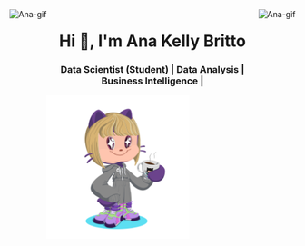 
<div><img height="180em" align="right" alt="Ana-gif" src="https://i.picasion.com/pic92/67df4d95d360500fc0b302dcab47547c.gif"></div>
<div><img height="180em" align="left" alt="Ana-gif" src="https://camo.githubusercontent.com/e848e0e91c9c42e82572bcfde213855aeb9c4422d45cfc8f238a5a39430a0887/68747470733a2f2f6d656469612e646973636f72646170702e6e65742f6174746163686d656e74732f3331383837363639373039353034353133312f3933393233323134303134313432383736362f616e612d7069632e676966"></div>



<h1 align="center">Hi 👋, I'm Ana Kelly Britto</h1>
<h3 align="center">Data Scientist (Student) | Data Analysis | Business Intelligence |</h3>








<p dir="auto"><img src="https://github.com/anakellybritto/anakellybritto/blob/main/octocat-1671927531953.png" width="50%" style="max-width: 100%;"></p>
